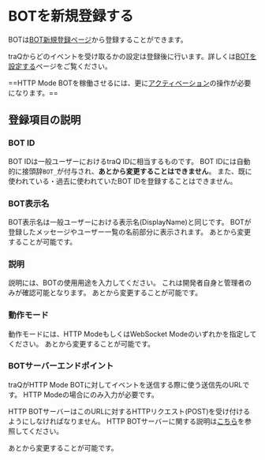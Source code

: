 # BOTを新規登録する
BOTは[BOT新規登録ページ](/bots/create)から登録することができます。

traQからどのイベントを受け取るかの設定は登録後に行います。詳しくは[BOTを設定する](/docs/bot/settings)ページをご覧ください。

==HTTP Mode BOTを稼働させるには、更に[アクティベーション](/docs/bot/settings)の操作が必要になります。==

## 登録項目の説明

### BOT ID

BOT IDは一般ユーザーにおけるtraQ IDに相当するものです。
BOT IDには自動的に接頭辞`BOT_`が付与され、**あとから変更することはできません**。
また、既に使われている・過去に使われていたBOT IDを登録することはできません。

### BOT表示名

BOT表示名は一般ユーザーにおける表示名(DisplayName)と同じです。
BOTが登録したメッセージやユーザー一覧の名前部分に表示されます。
あとから変更することが可能です。

### 説明

説明には、BOTの使用用途を入力してください。
これは開発者自身と管理者のみが確認可能となります。
あとから変更することが可能です。

### 動作モード

動作モードには、HTTP ModeもしくはWebSocket Modeのいずれかを指定してください。
あとから変更することが可能です。

### BOTサーバーエンドポイント

traQがHTTP Mode BOTに対してイベントを送信する際に使う送信先のURLです。
HTTP Modeの場合にのみ入力が必要です。

HTTP BOTサーバーはこのURLに対するHTTPリクエスト(POST)を受け付けるようにしなければなりません。
HTTP BOTサーバーに関する説明は[こちら](/docs/bot/http-server)を参照してください。

あとから変更することが可能です。
